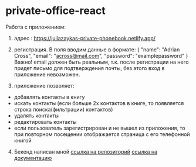 # private-office-react

Работа с приложением:

1. адрес : https://juliazaykas-private-phonebook.netlify.app/

2. регистрация. В поля вводим данные в формате: { "name": "Adrian Cross",
   "email": "across@mail.com", "password": "examplepassword" }
   Важно! email должен быть реальным, т.к. после регистрации на него придет письмо для подтверждения почты, без этого вход в приложение невозможен.

3. приложение позволяет:

- добавлять контакты в книгу
- искать контакты (если больше 2х контактов в книге, то появляется строка
  поиска(фильтрации) контактов)
- удалять контакты
- редактировать контакты
- если пользователь зарегистрирован и не вышел из приложения, то при повторном
  посещении отображается страница с его телефонной книгой

4. Бекенд написан мной
 [ссылка на репозиторий](https://github.com/JuliaZaykaS/nodejs-hw-rest-api)
 [ссылка на документацию](https://backend-for-phonebook.herokuapp.com/api-docs/)
